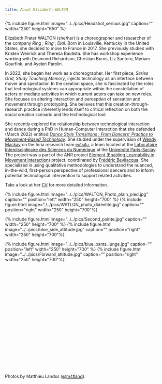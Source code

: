 ```yaml
---
title: About Elizabeth WALTON
---
```

{% include figure.html image="../../pics/Headshot_serious.jpg" caption="" width="250" height="650" %}

Elizabeth Prater WALTON (she/her) is a choreographer and researcher of the company *Ring ; Ring ; Dial*. Born in Louisville, Kentucky in the United States, she decided to move to France in 2017. She previously studied with Kristen Wenrick and Theresa Bautista. She has workshop experience working with Desmond Richardson, Christian Burns, Liz Santoro, Myriam Gourfink, and Ayelen Parolin. 

In 2022, she began her work as a choreographer. Her first piece, *Series Grid, Study Touching Memory*, injects technology as an interface between mover and spectactor. In the creation space, she is fascinated by the roles that technological systems can appropriate within the constellation of actors or mediate activities in which current actors can take on new roles. She focuses on altering interaction and perception of sensation and movement through prototyping. She believes that this creation-through-research practice inherently lends itself to critical reflection on both the social creation scenario and the technological tool.

She recently explored the relationship between technological interaction and dance during a PhD in Human-Computer Interaction that she defended (March 2022) entitled [*Dance Style Transitions : From Dancers’ Practice to Movement-Based Technology*](https://www.theses.fr/2022UPASG027). She studied under the supervision of [Wendy Mackay](https://ex-situ.lri.fr/people/mackay/) on the Inria research team [ex)situ](https://ex-situ.lri.fr/), a team located at the [Laboratoire Interdisciplinaire des Sciences du Numérique](https://www.lisn.upsaclay.fr/) at the [Université Paris-Saclay](https://www.universite-paris-saclay.fr/en). The project was a part of the ANR project [Element (Enabling Learnability in Movement Interaction)](https://element-project.ircam.fr/) project, coordinated by [Frédéric Bevilacqua](https://frederic-bevilacqua.net/). She specialized in using qualitative methodologies to understand the nuanced, in-the-wild, first-person perspective of professional dancers and to inform potential technological intervention to support related activities. 

Take a look at her [CV](March_2023_Elizabeth_Walton_CV_Danse.pdf) for more detailed information.

{% include figure.html image="../../pics/WALTON_Photo_plain_pied.jpg" caption="" position="left" width="250" height="700" %} {% include figure.html image="./../pics/WATLON_photo_didentite.jpg" caption="" position="right" width="250" height="700"%}

{% include figure.html image="../../pics/Second_pointe.jpg" caption="" width="250" height="700" %} {% include figure.html image="../../pics/blue_side_attitude.jpg" caption="" position="right" width="250" height="700"%}

{% include figure.html image="../../pics/blue_pants_lunge.jpg" caption="" position="left" width="250" height="700" %} {% include figure.html image="../../pics/Forward_attitude.jpg" caption="" position="right" width="250" height="700"%}

<br /> 
<br />
<br />
<br />
<br />
<br />
<br />
<br />
<br />
<br />
<br />
<br />
<br />
<br />
<br />
<br />
<br />
<br />
<br />
<br />

Photos by Matthieu Landos ([@m4tland](https://www.instagram.com/m4tland/)).

